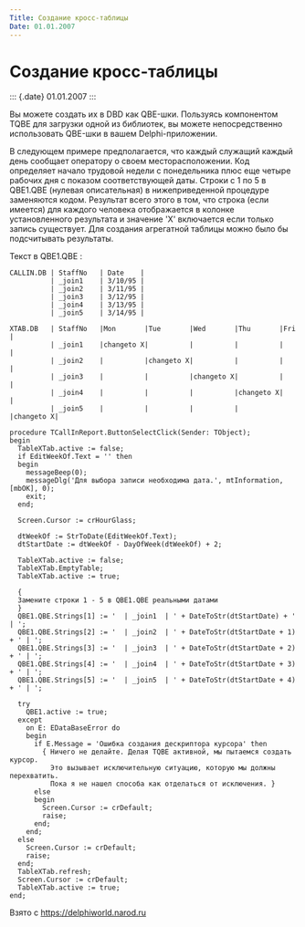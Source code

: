 ```yaml
---
Title: Создание кросс-таблицы
Date: 01.01.2007
---
```



Создание кросс-таблицы
======================

::: {.date}
01.01.2007
:::

Вы можете создать их в DBD как QBE-шки. Пользуясь компонентом TQBE для
загрузки одной из библиотек, вы можете непосредственно использовать
QBE-шки в вашем Delphi-приложении.

В следующем примере предполагается, что каждый служащий каждый день
сообщает оператору о своем месторасположении. Код определяет начало
трудовой недели с понедельника плюс еще четыре рабочих дня с показом
соответствующей даты. Строки с 1 по 5 в QBE1.QBE (нулевая описательная)
в нижеприведенной процедуре заменяются кодом. Результат всего этого в
том, что строка (если имеется) для каждого человека отображается в
колонке установленного результата и значение \'X\' включается если
только запись существует. Для создания агрегатной таблицы можно было бы
подсчитывать результаты.

Текст в QBE1.QBE :

    CALLIN.DB | StaffNo   | Date    |
              | _join1    | 3/10/95 |
              | _join2    | 3/11/95 |
              | _join3    | 3/12/95 |
              | _join4    | 3/13/95 |
              | _join5    | 3/14/95 |

    XTAB.DB   | StaffNo   |Mon       |Tue       |Wed       |Thu       |Fri       |
              | _join1    |changeto X|          |          |          |          |
              | _join2    |          |changeto X|          |          |          |
              | _join3    |          |          |changeto X|          |          |
              | _join4    |          |          |          |changeto X|          |
              | _join5    |          |          |          |          |changeto X|

    procedure TCallInReport.ButtonSelectClick(Sender: TObject);
    begin
      TableXTab.active := false;
      if EditWeekOf.Text = '' then
      begin
        messageBeep(0);
        messageDlg('Для выбора записи необходима дата.', mtInformation, [mbOK], 0);
        exit;
      end;
     
      Screen.Cursor := crHourGlass;
     
      dtWeekOf := StrToDate(EditWeekOf.Text);
      dtStartDate := dtWeekOf - DayOfWeek(dtWeekOf) + 2;
     
      TableXTab.active := false;
      TableXTab.EmptyTable;
      TableXTab.active := true;
     
      {
      Замените строки 1 - 5 в QBE1.QBE реальными датами
      }
      QBE1.QBE.Strings[1] := '  | _join1  | ' + DateToStr(dtStartDate) + ' | ';
      QBE1.QBE.Strings[2] := '  | _join2  | ' + DateToStr(dtStartDate + 1) + ' | ';
      QBE1.QBE.Strings[3] := '  | _join3  | ' + DateToStr(dtStartDate + 2) + ' | ';
      QBE1.QBE.Strings[4] := '  | _join4  | ' + DateToStr(dtStartDate + 3) + ' | ';
      QBE1.QBE.Strings[5] := '  | _join5  | ' + DateToStr(dtStartDate + 4) + ' | ';
     
      try
        QBE1.active := true;
      except
        on E: EDataBaseError do
        begin
          if E.Message = 'Ошибка создания дескриптора курсора' then
            { Ничего не делайте. Делая TQBE активной, мы пытаемся создать курсор.
              Это вызывает исключительную ситуацию, которую мы должны перехватить.
              Пока я не нашел способа как отделаться от исключения. }
          else
          begin
            Screen.Cursor := crDefault;
            raise;
          end;
        end;
      else
        Screen.Cursor := crDefault;
        raise;
      end;
      TableXTab.refresh;
      Screen.Cursor := crDefault;
      TableXTab.active := true;
    end;

Взято с <https://delphiworld.narod.ru>
